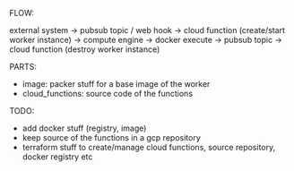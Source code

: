 FLOW:

external system -> pubsub topic / web hook -> cloud function (create/start worker instance) -> compute engine -> docker execute -> pubsub topic -> cloud function (destroy worker instance)

PARTS:

- image: packer stuff for a base image of the worker
- cloud_functions: source code of the functions

TODO:

- add docker stuff (registry, image)
- keep source of the functions in a gcp repository 
- terraform stuff to create/manage cloud functions, source repository, docker registry etc
